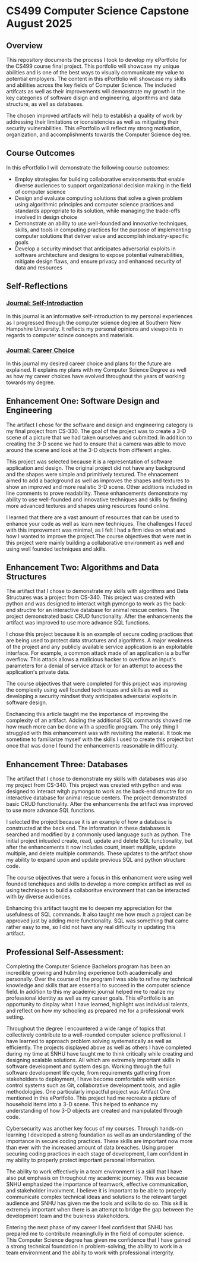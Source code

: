 # CS499  Computer Science Capstone August 2025

## Overview
This repository documents the process I took to develop my ePortfolio for the CS499 course final project. This portfolio will showcase my unique abilities and is one of the best ways to visually communicate my value to potential employers. 
The content in this ePortfolio will showcase my skills and abilities across the key fields of Computer Science. The included artifcats as well as their improvements will demonstrate my growth in the key categories of software disign and engineering, algorithms and data structure,
as well as databases. 

The chosen improved artifacts will help to establish a quality of work by addressing their limitations or iconsistencies as well as mitigating their security vulnerabilities. This ePortfolio will reflect my strong motivation, organization, and accomplishments towards the Computer Science degree.

## Course Outcomes
In this ePortfolio I will demonstrate the following course outcomes:
* Employ strategies for building collaborative environments that enable diverse audiences to support organizational decision making in the field of computer science
* Design and evaluate computing solutions that solve a given problem using algorithmic principles and computer science practices and standards appropriate to its solution, while managing the trade-offs involved in design choice
* Demonstrate an ability to use well-founded and innovative techniques, skills, and tools in computing practices for the purpose of implementing computer solutions that deliver value and accomplish industry-specific goals
* Develop a security mindset that anticipates adversarial exploits in software architecture and designs to expose potential vulnerabilities, mitigate design flaws, and ensure privacy and enhanced security of data and resources

## Self-Reflections
### [Journal: Self-Introduction](https://github.com/zbaran4240/CS-499/blob/main/Baran_CS499ModuleOneAssignmentTemplate.docx)
In this journal is an informative self-introduction to my personal experiences as I progressed through the computer science degree at Southern New Hampshire University. It reflects my personal opinions and viewpoints in regards to computer scince concepts and materials.

### [Journal: Career Choice](https://github.com/zbaran4240/CS-499/blob/main/Baran_CS499_Journal4-1.docx) 
In this journal my desired career choice and plans for the future are explained. It explains my plans with my Computer Science Degree as well as how my career choices have evolved throughout the years of working towards my degree.

## Enhancement One: Software Design and Engineering
The artifact I chose for the software and design and engineering category is my final project from CS-330. The goal of the project was to create a 3-D scene of a picture that we had taken ourselves and submitted. In addition to creating the 3-D scene we had to ensure that a camera was able to move around the scene and look at the 3-D objects from different angles. 

This project was selected because it is a representation of software application and design. The original project did not have any background and the shapes were simple and primitively textured. The ehnacement aimed to add a background as well as improves the shapes and textures to show an improved and more realistic 3-D scene. Other additions included in line comments to prove readability. These enhancements demonstrate my ability to use well-founded and innovative techniques and skills by finding more advanced textures and shapes using resources found online.  

I learned that there are a vast amount of resources that can be used to enhance your code as well as learn new techniques. The challenges I faced with this improvement was minimal, as I felt I had a firm idea on what and how I wanted to improve the project.The course objectives that were met in this project were mainly building a collaborative environment as well and using well founded techniques and skills. 

## Enhancement Two: Algorithms and Data Structures
The artifact that I chose to demonstrate my skills with algorithms and Data Structures was a project from CS-340. This project was created with python and was designed to interact witgh pymongo to work as the back-end structre for an interactive database for animal rescue centers. The project demonstrated basic CRUD functionality. After the enhancements the artifact was improved to use more advance SQL functions.

I chose this project because it is an example of secure coding practices that are being used to protect data structures and algorithms. A major weakness of the project and any publicly available service application is an exploitable interface. For example, a common attack made of an application is a buffer overflow. This attack allows a malicious hacker to overflow an input's parameters for a denial of service attack or for an attempt to access the application's private data.

The course objectives that were completed for this project was improving the complexity using well founded techniques and skills as well as developing a security mindset thaty anticipates adversarial exploits in software design. 

Enchancing this article taught me the importance of improving the complexity of an artifact. Adding the additional SQL commands showed me how much more can be done with a specific program. The only thing I struggled with this enhancement was with revisiting the material. It took me sometime to familiarize myself with the skills I used to create this project but once that was done I found the enhancements reasonable in difficulty. 

## Enhancement Three: Databases
The artifact that I chose to demonstrate my skills with databases was also my project from CS-340. This project was created with python and was designed to interact witgh pymongo to work as the back-end structre for an interactive database for animal rescue centers. The project demonstrated basic CRUD functionality. After the enhancements the artifact was improved to use more advance SQL functions.

I selected the project because it is an example of how a database is constructed at the back end. The information in these databases is searched and modified by a commonly used language such as python. The initial project inlcuded create, read, update and delete SQL functionality, but after the enhancements it now includes count, insert multiple, update multiple, and delete multiple commands. These updates to the artifact show my ability to expand upon and update previous SQL and python structure code.

The course objectives that were a focus in this enhancment were using well founded tenchiques and skills to develop a more complex artifact as well as using techniques to build a collaboritve environment that can be interacted with by diverse audiences.

Enhancing this artifact taught me to deepen my appreciation for the usefulness of SQL commands. It also taught me how much a project can be approved just by adding more functionality. SQL was something that came rather easy to me, so I did not have any real difficulty in updating this artifact.


## Professional Self-Assessment:
Completing the Computer Science Bachelors program has been an incredible growing and hubmling experience both academically and personally. Over the course of the program I was able to refine my technical knowledge and skills that are essential to succeed in the computer science field. In addition to this my academic journal helped me to realize my professional identity as well as my career goals. This ePortfolio is an opportunity to display what I have learned, highlight was individual talents, and reflect on how my schooling as prepared me for a professional work setting. 

Throughout the degree I encountered a wide range of topics that collectively contribute to a well-rounded computer science proffesional. I have learned to approach problem solving systematically as well as efficiently. The projects displayed above as well as others I have completed during my time at SNHU have taught me to think critically while creating and designing scalable solutions. All which are extremely important skills in software development and system design.  Working through the full software development life cycle, from requirements gathering from stakeholders to deployment, I have become comfortable with version control systems such as Git, collaborative development tools, and agile methodologies. One particularly impactful project was Artifact One mentioned in this ePortfolio. This project had me recreate a picture of household items into a 3-D scene. This helped to enhance my understanding of how 3-D objects are created and manipulated through code. 

Cybersecurity was another key focus of my courses. Through hands-on learning I developed a strong foundation as well as an understanding of the importance in secure coding practices. These skills are important now more than ever with the increased amount of data breaches. Using proper securing coding practices in each stage of development, I am confident in my ability to properly protect important personal information.

The ability to work effectively in a team environment is a skill that I have also put emphasis on throughout my academic journey. This was because SNHU emphasized the importance of teamwork, effective communication, and stakeholder involvment. I believe it is important to be able to properly communicate complex technical ideas and solutions to the relevant target audience and SNHU has given me the tools and skills to do so. This skill is extremely important when there is an attempt to bridge the gap between the development team and the business stakeholders. 

Entering the next phase of my career I feel confident that SNHU has prepared me to contribute meaningfully in the field of computer science. This Computer Science degree has given me confidence that I have gained a strong technical foundation in problem-solving, the ability to work in a team environment and the ability to work with professional intergrity.
